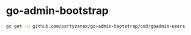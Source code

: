 # go-admin-bootstrap

```bash
go get -u github.com/partyzanex/go-admin-bootstrap/cmd/goadmin-users
```